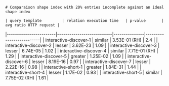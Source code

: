
    # Comparaison shape index with 20% entries incomplete against an ideal shape index
    
    | query template         | relation execution time   | p-value       |   avg ratio HTTP request |
|------------------------|---------------------------|---------------|--------------------------|
| interactive-discover-1 | similar                   | 3.53E-01 (RH) |                     2.4  |
| interactive-discover-2 | lesser                    | 3.62E-23      |                     1.09 |
| interactive-discover-3 | lesser                    | 6.74E-05      |                     1.02 |
| interactive-discover-4 | similar                   | 7.71E-01 (RH) |                     1.29 |
| interactive-discover-5 | greater                   | 1.25E-02      |                     1.09 |
| interactive-discover-6 | lesser                    | 8.19E-16      |                     0.97 |
| interactive-discover-7 | lesser                    | 2.22E-16      |                     0.98 |
| interactive-short-1    | greater                   | 1.84E-31      |                     1.44 |
| interactive-short-4    | lesser                    | 1.17E-02      |                     0.93 |
| interactive-short-5    | similar                   | 7.75E-02 (RH) |                     1.61 |
    